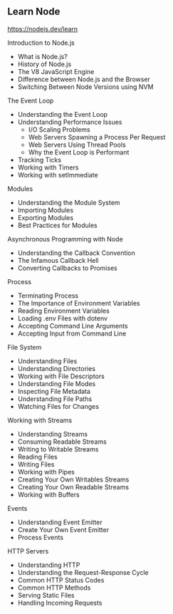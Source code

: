 ## Learn Node

https://nodejs.dev/learn

Introduction to Node.js

- What is Node.js?
- History of Node.js
- The V8 JavaScript Engine
- Difference between Node.js and the Browser
- Switching Between Node Versions using NVM

The Event Loop

- Understanding the Event Loop
- Understanding Performance Issues
  - I/O Scaling Problems
  - Web Servers Spawning a Process Per Request
  - Web Servers Using Thread Pools
  - Why the Event Loop is Performant
- Tracking Ticks
- Working with Timers
- Working with setImmediate

Modules

- Understanding the Module System
- Importing Modules
- Exporting Modules
- Best Practices for Modules

Asynchronous Programming with Node

- Understanding the Callback Convention
- The Infamous Callback Hell
- Converting Callbacks to Promises

Process

- Terminating Process
- The Importance of Environment Variables
- Reading Environment Variables
- Loading .env Files with dotenv
- Accepting Command Line Arguments
- Accepting Input from Command Line

File System

- Understanding Files
- Understanding Directories
- Working with File Descriptors
- Understanding File Modes
- Inspecting File Metadata
- Understanding File Paths
- Watching Files for Changes

Working with Streams

- Understanding Streams
- Consuming Readable Streams
- Writing to Writable Streams
- Reading Files
- Writing Files
- Working with Pipes
- Creating Your Own Writables Streams
- Creating Your Own Readable Streams
- Working with Buffers

Events

- Understanding Event Emitter
- Create Your Own Event Emitter
- Process Events

HTTP Servers

- Understanding HTTP
- Understanding the Request-Response Cycle
- Common HTTP Status Codes
- Common HTTP Methods
- Serving Static Files
- Handling Incoming Requests
